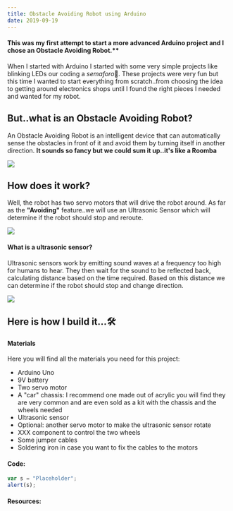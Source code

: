 ```yaml
---
title: Obstacle Avoiding Robot using Arduino
date: 2019-09-19
---
```


#### This was my first attempt to start a more advanced Arduino project and I chose an Obstacle Avoiding Robot.**

When I started with Arduino I started with some very simple projects like blinking LEDs our coding a  _semaforo_🚦. These projects were very fun but this time I wanted to start everything from scratch..from choosing the idea to getting around electronics shops until I found the right pieces I needed and wanted for my robot.

<div class="divider"></div>

## But..what is an Obstacle Avoiding Robot?
An Obstacle Avoiding Robot is an intelligent device that can automatically sense the obstacles in front of it and avoid them by turning itself in another direction. **It sounds so fancy but we could sum it up..it's like a Roomba**

![](https://media.giphy.com/media/fQfS2YYFQgvQACkRPV/giphy.gif)

## How does it work?

Well, the robot has two servo motors that will drive the robot around. As far as the **"Avoiding"** feature..we will use an Ultrasonic Sensor which will determine if the robot should stop and reroute.

![](https://storage.cloud.google.com/maker-blog-assets/avoiding-robot/robot.jpg)


#### What is a ultrasonic sensor?
Ultrasonic sensors work by emitting sound waves at a frequency too high for humans to hear. They then wait for the sound to be reflected back, calculating distance based on the time required. Based on this distance we can determine if the robot should stop and change direction.

![](https://storage.cloud.google.com/maker-blog-assets/illustrations/ultrasonic-sensor.jpg)

## Here is how I build it...🛠

#### Materials
Here you will find all the materials you need for this project:
* Arduino Uno
* 9V battery
* Two servo motor
* A "car" chassis: I recommend one made out of acrylic you will find they are very common and are even sold as a kit with the chassis and the wheels needed
* Ultrasonic sensor
* Optional: another servo motor to make the ultrasonic sensor rotate
* XXX component to control the two wheels
* Some jumper cables
* Soldering iron in case you want to fix the cables to the motors

#### Code:

```javascript
var s = "Placeholder";
alert(s);
```

#### Resources: